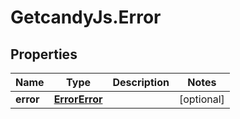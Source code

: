 # GetcandyJs.Error

## Properties

Name | Type | Description | Notes
------------ | ------------- | ------------- | -------------
**error** | [**ErrorError**](ErrorError.md) |  | [optional] 


